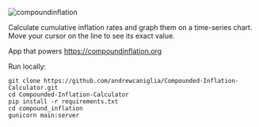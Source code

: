![compoundinflation](https://github.com/andrewcaniglia/Compounded-Inflation-Calculator/assets/81664882/1431e623-526d-4841-89ac-17b546ade0f9)

Calculate cumulative inflation rates and graph them on a time-series chart. Move your cursor on the line to see its exact value.

App that powers https://compoundinflation.org

Run locally:

```
git clone https://github.com/andrewcaniglia/Compounded-Inflation-Calculator.git
cd Compounded-Inflation-Calculator
pip install -r requirements.txt
cd compound_inflation
gunicorn main:server
```
